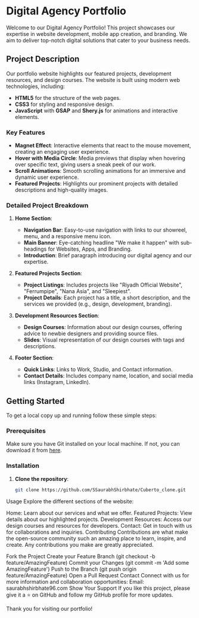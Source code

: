 # Digital Agency Portfolio

Welcome to our Digital Agency Portfolio! This project showcases our expertise in website development, mobile app creation, and branding. We aim to deliver top-notch digital solutions that cater to your business needs.

## Project Description

Our portfolio website highlights our featured projects, development resources, and design courses. The website is built using modern web technologies, including:

- **HTML5** for the structure of the web pages.
- **CSS3** for styling and responsive design.
- **JavaScript** with **GSAP** and **Shery.js** for animations and interactive elements.

### Key Features

- **Magnet Effect**: Interactive elements that react to the mouse movement, creating an engaging user experience.
- **Hover with Media Circle**: Media previews that display when hovering over specific text, giving users a sneak peek of our work.
- **Scroll Animations**: Smooth scrolling animations for an immersive and dynamic user experience.
- **Featured Projects**: Highlights our prominent projects with detailed descriptions and high-quality images.

### Detailed Project Breakdown

1. **Home Section**:
   - **Navigation Bar**: Easy-to-use navigation with links to our showreel, menu, and a responsive menu icon.
   - **Main Banner**: Eye-catching headline "We make it happen" with sub-headings for Websites, Apps, and Branding.
   - **Introduction**: Brief paragraph introducing our digital agency and our expertise.

2. **Featured Projects Section**:
   - **Project Listings**: Includes projects like "Riyadh Official Website", "Ferrumpipe", "Nana Asia", and "Sleepiest".
   - **Project Details**: Each project has a title, a short description, and the services we provided (e.g., design, development, branding).

3. **Development Resources Section**:
   - **Design Courses**: Information about our design courses, offering advice to newbie designers and providing source files.
   - **Slides**: Visual representation of our design courses with tags and descriptions.

4. **Footer Section**:
   - **Quick Links**: Links to Work, Studio, and Contact information.
   - **Contact Details**: Includes company name, location, and social media links (Instagram, LinkedIn).

## Getting Started

To get a local copy up and running follow these simple steps:

### Prerequisites

Make sure you have Git installed on your local machine. If not, you can download it from [here](https://git-scm.com/).

### Installation

1. **Clone the repository**:
   ```sh
   git clone https://github.com/SSaurabhShirbhate/Cuberto_clone.git
Usage
Explore the different sections of the website:

Home: Learn about our services and what we offer.
Featured Projects: View details about our highlighted projects.
Development Resources: Access our design courses and resources for developers.
Contact: Get in touch with us for collaborations and inquiries.
Contributing
Contributions are what make the open-source community such an amazing place to learn, inspire, and create. Any contributions you make are greatly appreciated.

Fork the Project
Create your Feature Branch (git checkout -b feature/AmazingFeature)
Commit your Changes (git commit -m 'Add some AmazingFeature')
Push to the Branch (git push origin feature/AmazingFeature)
Open a Pull Request
Contact
Connect with us for more information and collaboration opportunities:
Email: saurabhshirbhate96.com
Show Your Support
If you like this project, please give it a ⭐️ on GitHub and follow my GitHub profile for more updates.

Thank you for visiting our portfolio!
